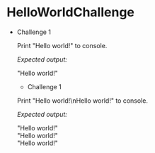 # HelloWorldChallenge

 * Challenge 1

   Print "Hello world!" to console.
   
   *Expected output:*
   
   "Hello world!"
   
    * Challenge 1

   Print "Hello world!\nHello world!" to console.
   
   *Expected output:*
   
   "Hello world!"<br />"Hello world!"<br />"Hello world!"